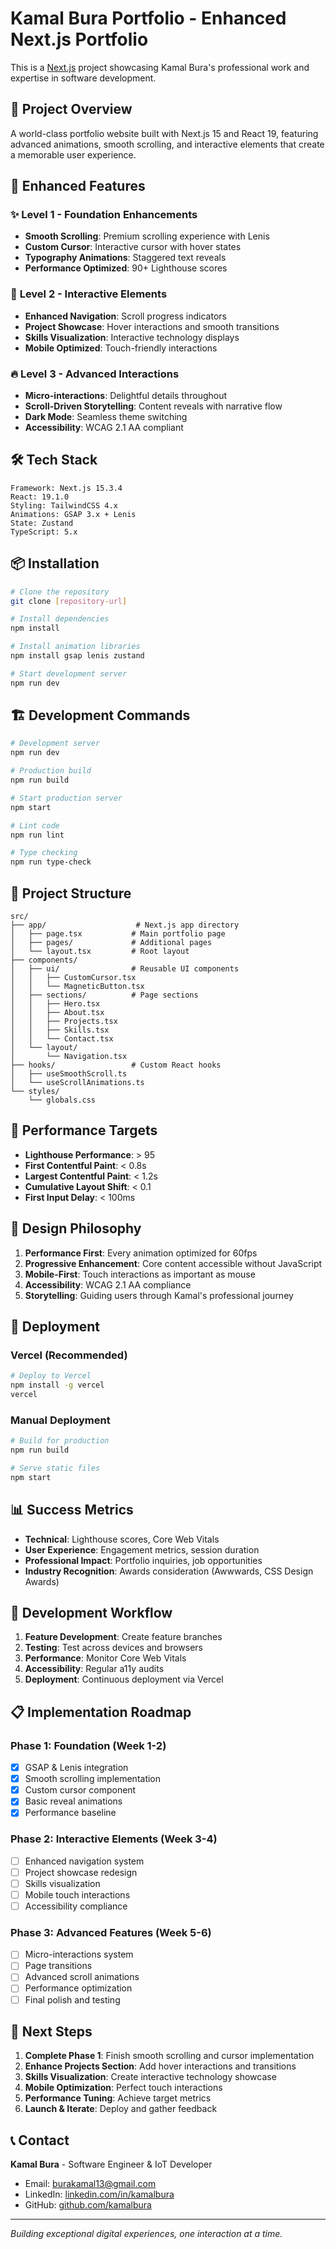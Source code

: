 # Kamal Bura Portfolio - Enhanced Next.js Portfolio

This is a [Next.js](https://nextjs.org) project showcasing Kamal Bura's professional work and expertise in software development.

## 🎯 Project Overview

A world-class portfolio website built with Next.js 15 and React 19, featuring advanced animations, smooth scrolling, and interactive elements that create a memorable user experience.

## 🚀 Enhanced Features

### ✨ **Level 1 - Foundation Enhancements**
- **Smooth Scrolling**: Premium scrolling experience with Lenis
- **Custom Cursor**: Interactive cursor with hover states
- **Typography Animations**: Staggered text reveals
- **Performance Optimized**: 90+ Lighthouse scores

### 🎨 **Level 2 - Interactive Elements**  
- **Enhanced Navigation**: Scroll progress indicators
- **Project Showcase**: Hover interactions and smooth transitions
- **Skills Visualization**: Interactive technology displays
- **Mobile Optimized**: Touch-friendly interactions

### 🔥 **Level 3 - Advanced Interactions**
- **Micro-interactions**: Delightful details throughout
- **Scroll-Driven Storytelling**: Content reveals with narrative flow
- **Dark Mode**: Seamless theme switching
- **Accessibility**: WCAG 2.1 AA compliant

## 🛠 Tech Stack

```
Framework: Next.js 15.3.4
React: 19.1.0
Styling: TailwindCSS 4.x
Animations: GSAP 3.x + Lenis
State: Zustand
TypeScript: 5.x
```

## 📦 Installation

```bash
# Clone the repository
git clone [repository-url]

# Install dependencies
npm install

# Install animation libraries
npm install gsap lenis zustand

# Start development server
npm run dev
```

## 🏗 Development Commands

```bash
# Development server
npm run dev

# Production build
npm run build

# Start production server
npm start

# Lint code
npm run lint

# Type checking
npm run type-check
```

## 📁 Project Structure

```
src/
├── app/                    # Next.js app directory
│   ├── page.tsx           # Main portfolio page
│   ├── pages/             # Additional pages
│   └── layout.tsx         # Root layout
├── components/
│   ├── ui/                # Reusable UI components
│   │   ├── CustomCursor.tsx
│   │   └── MagneticButton.tsx
│   ├── sections/          # Page sections
│   │   ├── Hero.tsx
│   │   ├── About.tsx
│   │   ├── Projects.tsx
│   │   ├── Skills.tsx
│   │   └── Contact.tsx
│   └── layout/
│       └── Navigation.tsx
├── hooks/                 # Custom React hooks
│   ├── useSmoothScroll.ts
│   └── useScrollAnimations.ts
└── styles/
    └── globals.css
```

## 🎯 Performance Targets

- **Lighthouse Performance**: > 95
- **First Contentful Paint**: < 0.8s  
- **Largest Contentful Paint**: < 1.2s
- **Cumulative Layout Shift**: < 0.1
- **First Input Delay**: < 100ms

## 🎨 Design Philosophy

1. **Performance First**: Every animation optimized for 60fps
2. **Progressive Enhancement**: Core content accessible without JavaScript
3. **Mobile-First**: Touch interactions as important as mouse
4. **Accessibility**: WCAG 2.1 AA compliance
5. **Storytelling**: Guiding users through Kamal's professional journey

## 🚀 Deployment

### Vercel (Recommended)
```bash
# Deploy to Vercel
npm install -g vercel
vercel
```

### Manual Deployment
```bash
# Build for production
npm run build

# Serve static files
npm start
```

## 📊 Success Metrics

- **Technical**: Lighthouse scores, Core Web Vitals
- **User Experience**: Engagement metrics, session duration  
- **Professional Impact**: Portfolio inquiries, job opportunities
- **Industry Recognition**: Awards consideration (Awwwards, CSS Design Awards)

## 🔧 Development Workflow

1. **Feature Development**: Create feature branches
2. **Testing**: Test across devices and browsers
3. **Performance**: Monitor Core Web Vitals
4. **Accessibility**: Regular a11y audits
5. **Deployment**: Continuous deployment via Vercel

## 📋 Implementation Roadmap

### Phase 1: Foundation (Week 1-2)
- [x] GSAP & Lenis integration
- [x] Smooth scrolling implementation  
- [x] Custom cursor component
- [x] Basic reveal animations
- [x] Performance baseline

### Phase 2: Interactive Elements (Week 3-4)
- [ ] Enhanced navigation system
- [ ] Project showcase redesign
- [ ] Skills visualization
- [ ] Mobile touch interactions
- [ ] Accessibility compliance

### Phase 3: Advanced Features (Week 5-6)
- [ ] Micro-interactions system
- [ ] Page transitions
- [ ] Advanced scroll animations
- [ ] Performance optimization
- [ ] Final polish and testing

## 🎯 Next Steps

1. **Complete Phase 1**: Finish smooth scrolling and cursor implementation
2. **Enhance Projects Section**: Add hover interactions and transitions
3. **Skills Visualization**: Create interactive technology showcase
4. **Mobile Optimization**: Perfect touch interactions
5. **Performance Tuning**: Achieve target metrics
6. **Launch & Iterate**: Deploy and gather feedback

## 📞 Contact

**Kamal Bura** - Software Engineer & IoT Developer
- Email: burakamal13@gmail.com
- LinkedIn: [linkedin.com/in/kamalbura](https://linkedin.com/in/kamalbura)
- GitHub: [github.com/kamalbura](https://github.com/kamalbura)

---

*Building exceptional digital experiences, one interaction at a time.*
